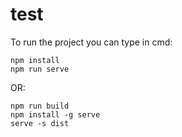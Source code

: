 # test

To run the project you can type in cmd:
```
npm install
npm run serve
```
OR:
```
npm run build
npm install -g serve
serve -s dist
```
